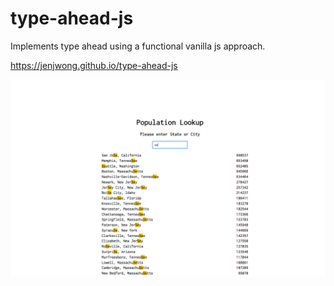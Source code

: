 # type-ahead-js
Implements type ahead using a functional vanilla js approach.

https://jenjwong.github.io/type-ahead-js

[![alt text](https://github.com/jenjwong/type-ahead-js/blob/gh-pages/screenshot.png "Auto prefixer")](https://jenjwong.github.io/type-ahead-js)
